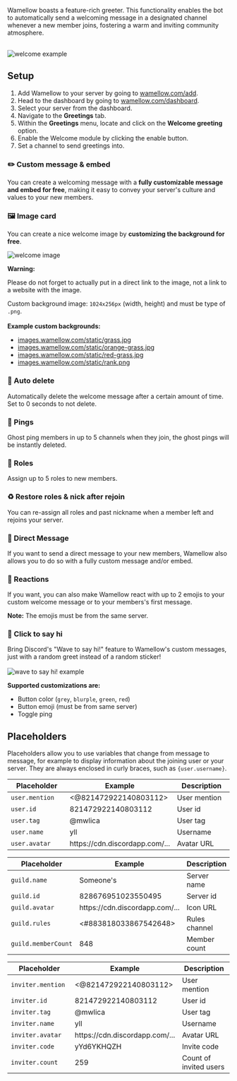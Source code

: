 Wamellow boasts a feature-rich greeter. This functionality enables the bot to automatically send a welcoming message in a designated channel whenever a new member joins, fostering a warm and inviting community atmosphere.
<br />
<br />

![welcome example](/docs-assets/welcome.webp?fullwidth=true)

## Setup
1. Add Wamellow to your server by going to [wamellow.com/add](https://wamellow.com/add).
2. Head to the dashboard by going to [wamellow.com/dashboard](https://wamellow.com/dashboard?to=greeting/welcome).
3. Select your server from the dashboard.
4. Navigate to the **Greetings** tab. 
5. Within the **Greetings** menu, locate and click on the **Welcome greeting** option.
6. Enable the Welcome module by clicking the enable button.
7. Set a channel to send greetings into.

### ✏️ Custom message & embed
You can create a welcoming message with a **fully customizable message and embed for free**, making it easy to convey your server's culture and values to your new members.

### 🖼️ Image card
You can create a nice welcome image by **customizing the background for free**.

![welcome image](/welcome.webp)

**Warning:**

Please do not forget to actually put in a direct link to the image, not a link to a website with the image.

Custom background image: `1024x256px` (width, height) and must be type of `.png`.
<br />
<br />
**Example custom backgrounds:**
- [images.wamellow.com/static/grass.jpg](https://images.wamellow.com/static/grass.jpg)
- [images.wamellow.com/static/orange-grass.jpg](https://images.wamellow.com/static/grass.jpg)
- [images.wamellow.com/static/red-grass.jpg](https://images.wamellow.com/static/red-grass.jpg)
- [images.wamellow.com/static/rank.png](https://images.wamellow.com/static/rank.png)

### 🧨 Auto delete
Automatically delete the welcome message after a certain amount of time. Set to 0 seconds to not delete.

### 🏓 Pings
Ghost ping members in up to 5 channels when they join, the ghost pings will be instantly deleted.

### 👀 Roles
Assign up to 5 roles to new members.

### ♻️ Restore roles & nick after rejoin
You can re-assign all roles and past nickname when a member left and rejoins your server.

### 💬 Direct Message
If you want to send a direct message to your new members, Wamellow also allows you to do so with a fully custom message and/or embed.

### 🎉 Reactions
If you want, you can also make Wamellow react with up to 2 emojis to your custom welcome message or to your members's first message.

**Note:** The emojis must be from the same server.

### 👋 Click to say hi
Bring Discord's "Wave to say hi!" feature to Wamellow's custom messages, just with a random greet instead of a random sticker!
<br />
<br />
![wave to say hi! example](/docs-assets/welcomer-wtsh.png)


**Supported customizations are:**
- Button color (`grey`, `blurple`, `green`, `red`)
- Button emoji (must be from same server)
- Toggle ping

## Placeholders
Placeholders allow you to use variables that change from message to message, for example to display information about the joining user or your server. They are always enclosed in curly braces, such as `{user.username}`.

<table>
    <thead>
        <tr>
            <th width="181">Placeholder</th>
            <th>Example</th>
            <th width="181">Description</th>
        </tr>
    </thead>
    <tbody>
        <tr>
            <td><code>user.mention</code></td>
            <td><@821472922140803112></td>
            <td>User mention</td>
        </tr>
        <tr>
            <td><code>user.id</code></td>
            <td>821472922140803112</td>
            <td>User id</td>
        </tr>
        <tr>
            <td><code>user.tag</code></td>
            <td>@mwlica</td>
            <td>User tag</td>
        </tr>
        <tr>
            <td><code>user.name</code></td>
            <td>yll</td>
            <td>Username</td>
        </tr>
        <tr>
            <td><code>user.avatar</code></td>
            <td>https://cdn.discordapp.com/...</td>
            <td>Avatar URL</td>
        </tr>
    </tbody>
</table>

<table>
    <thead>
        <tr>
            <th width="181">Placeholder</th>
            <th>Example</th>
            <th width="181">Description</th>
        </tr>
    </thead>
    <tbody>
        <tr>
            <td><code>guild.name</code></td>
            <td>Someone's</td>
            <td>Server name</td>
        </tr>
        <tr>
            <td><code>guild.id</code></td>
            <td>828676951023550495</td>
            <td>Server id</td>
        </tr>
        <tr>
            <td><code>guild.avatar</code></td>
            <td>https://cdn.discordapp.com/...</td>
            <td>Icon URL</td>
        </tr>
        <tr>
            <td><code>guild.rules</code></td>
            <td><#883818033867542648></td>
            <td>Rules channel</td>
        </tr>
        <tr>
            <td><code>guild.memberCount</code></td>
            <td>848</td>
            <td>Member count</td>
        </tr>
    </tbody>
</table>

<table>
    <thead>
        <tr>
            <th width="181">Placeholder</th>
            <th>Example</th>
            <th width="181">Description</th>
        </tr>
    </thead>
    <tbody>
        <tr>
            <td><code>inviter.mention</code></td>
            <td><@821472922140803112></td>
            <td>User mention</td>
        </tr>
        <tr>
            <td><code>inviter.id</code></td>
            <td>821472922140803112</td>
            <td>User id</td>
        </tr>
        <tr>
            <td><code>inviter.tag</code></td>
            <td>@mwlica</td>
            <td>User tag</td>
        </tr>
        <tr>
            <td><code>inviter.name</code></td>
            <td>yll</td>
            <td>Username</td>
        </tr>
        <tr>
            <td><code>inviter.avatar</code></td>
            <td>https://cdn.discordapp.com/...</td>
            <td>Avatar URL</td>
        </tr>
        <tr>
            <td><code>inviter.code</code></td>
            <td>yYd6YKHQZH</td>
            <td>Invite code</td>
        </tr>
        <tr>
            <td><code>inviter.count</code></td>
            <td>259</td>
            <td>Count of invited users</td>
        </tr>
    </tbody>
</table>